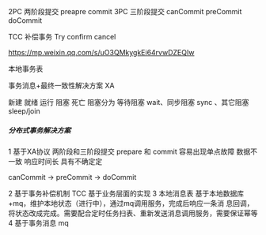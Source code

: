 2PC  两阶段提交
preapre  commit 
3PC  三阶段提交
canCommit preCommit doCommit 

TCC 补偿事务
Try confirm cancel 

https://mp.weixin.qq.com/s/uO3QMkygkEi64rvwDZEQIw

本地事务表

事务消息+最终一致性解决方案
XA 

新建 就绪 运行 阻塞 死亡
阻塞分为 等待阻塞 wait、同步阻塞 sync 、其它阻塞 sleep/join


##### 分布式事务解决方案
1 基于XA协议 
两阶段和三阶段提交
prepare  和 commit 
容易出现单点故障 数据不一致 响应时间长 具有不确定定

canCommit -> preCommit -> doCommit 


2 基于事务补偿机制
TCC 基于业务层面的实现
3 本地消息表
基于本地数据库+mq，维护本地状态（进行中），通过mq调用服务，完成后响应一条消
息回调，将状态改成完成。需要配合定时任务扫表、重新发送消息调用服务，需要保证幂等
4 基于事务消息
mq 




